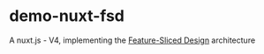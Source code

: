 # demo-nuxt-fsd
A nuxt.js - V4, implementing the [Feature-Sliced Design](https://feature-sliced.design/) architecture
